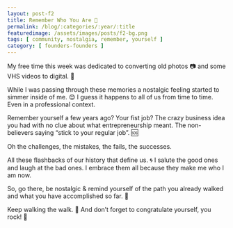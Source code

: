 ```yaml
---
layout: post-f2
title: Remember Who You Are 🌼
permalink: /blog/:categories/:year/:title
featuredimage: /assets/images/posts/f2-bg.png
tags: [ community, nostalgia, remember, yourself ]
category: [ founders-founders ]
---
```


My free time this week was dedicated to converting old photos 📷  and some VHS videos to digital. 📼

While I was passing through these memories a nostalgic feeling started to simmer inside of me. 😊 I guess it happens to all of us from time to time. Even in a professional context.

Remember yourself a few years ago? Your fist job? The crazy business idea you had with no clue about what entrepreneurship meant. The non-believers saying “stick to your regular job”. 🆘

Oh the challenges, the mistakes, the fails, the successes.

All these flashbacks of our history that define us. 🌀 I salute the good ones and laugh at the bad ones. I embrace them all because they make me who I am now.

So, go there, be nostalgic & remind yourself of the path you already walked and what you have accomplished so far. 💎

Keep walking the walk. 👣 And don’t forget to congratulate yourself, you rock! 🤘